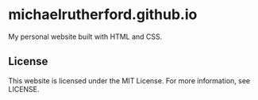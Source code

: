 # michaelrutherford.github.io
My personal website built with HTML and CSS.

## License
This website is licensed under the MIT License. For more information, see LICENSE.
